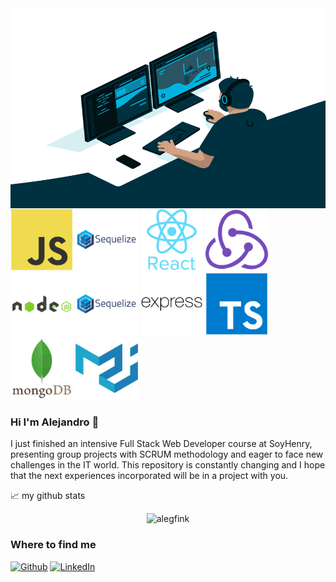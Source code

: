

<img align="center" alt="GIF" src="https://github.com/alegfink/alegfink/blob/main/code_gif.gif" width="600" height="320" />
<code><img height="100" src="https://raw.githubusercontent.com/devicons/devicon/master/icons/javascript/javascript-original.svg"></code>
<code><img height="100" src="https://raw.githubusercontent.com/devicons/devicon/master/icons/sequelize/sequelize-original-wordmark.svg"></code>
<code><img height="100" src="https://raw.githubusercontent.com/devicons/devicon/master/icons/react/react-original-wordmark.svg"></code>
<code><img height="100" src="https://raw.githubusercontent.com/devicons/devicon/master/icons/redux/redux-original.svg"></code>
<code><img height="100" src="https://raw.githubusercontent.com/devicons/devicon/master/icons/nodejs/nodejs-original-wordmark.svg"></code>
<code><img height="100" src="https://raw.githubusercontent.com/devicons/devicon/master/icons/sequelize/sequelize-original-wordmark.svg"></code>
<code><img height="100" src="https://raw.githubusercontent.com/devicons/devicon/master/icons/express/express-original-wordmark.svg"></code>
<code><img height="100" src="https://raw.githubusercontent.com/devicons/devicon/master/icons/typescript/typescript-original.svg"></code>
<code><img height="100" src="https://raw.githubusercontent.com/devicons/devicon/master/icons/mongodb/mongodb-original-wordmark.svg"></code>
<code><img height="100" src="https://raw.githubusercontent.com/devicons/devicon/master/icons/materialui/materialui-original.svg"></code>

<br />

### Hi I'm Alejandro 👋 
I just finished an intensive Full Stack Web Developer course at SoyHenry, presenting group projects with SCRUM methodology and eager to face new challenges in the IT world. This repository is constantly changing and I hope that the next experiences incorporated will be in a project with you.

📈 my github stats

<p align="center"> <img src="https://github-readme-stats.vercel.app/api?username=alegfink&show_icons=true&theme=gotham" alt="alegfink" />

  
<h3>Where to find me</h3>
<p><a href="https://github.com/alegfink" target="_blank"><img alt="Github" src="https://img.shields.io/badge/GitHub-%2312100E.svg?&style=for-the-badge&logo=Github&logoColor=white" /></a> <a href="https://www.linkedin.com/in/alejandro-fink-566495112/" target="_blank"><img alt="LinkedIn" src="https://img.shields.io/badge/linkedin-%230077B5.svg?&style=for-the-badge&logo=linkedin&logoColor=white" />
</p>
